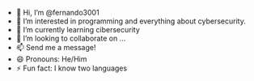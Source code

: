 - 👋 Hi, I’m @fernando3001
- 👀 I’m interested in programming and everything about cybersecurity.
- 🌱 I’m currently learning cibersecurity
- 💞️ I’m looking to collaborate on ...
- 📫 Send me a message!
- 😄 Pronouns: He/Him
- ⚡ Fun fact: I know two languages
